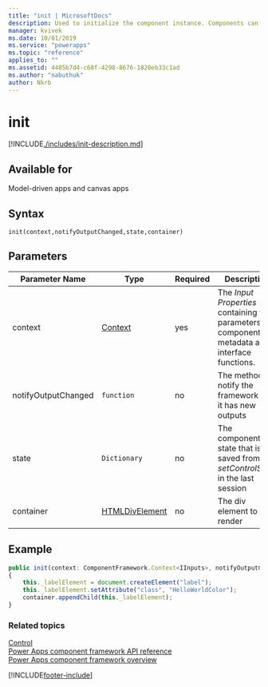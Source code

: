 ```yaml
---
title: "init | MicrosoftDocs"
description: Used to initialize the component instance. Components can kick off remote server calls and other initialization actions.
manager: kvivek
ms.date: 10/01/2019
ms.service: "powerapps"
ms.topic: "reference"
applies_to: ""
ms.assetid: 4485b7d4-c68f-4298-8676-1820eb33c1ad
ms.author: "nabuthuk"
author: Nkrb
---
```

# init

[!INCLUDE[./includes/init-description.md](./includes/init-description.md)]

## Available for 

Model-driven apps and canvas apps

## Syntax

`init(context,notifyOutputChanged,state,container)`

## Parameters

| Parameter Name|Type|Required|Description|
| ------------- |----|--------|-----------|
|context|[Context](../context.md)|yes|The *Input Properties* containing the parameters, component metadata and interface functions.|
|notifyOutputChanged|`function`|no|The method to notify the framework that it has new outputs|
|state|`Dictionary`|no|The component state that is saved from *setControlState* in the last session|
|container|[HTMLDivElement](https://developer.mozilla.org/docs/Web/API/HTMLDivElement)|no|The div element to render|

## Example

```TypeScript
public init(context: ComponentFramework.Context<IInputs>, notifyOutputChanged: () => void, state: ComponentFramework.Dictionary, container:HTMLDivElement)
{
    this._labelElement = document.createElement("label");
    this._labelElement.setAttribute("class", "HelloWorldColor");
    container.appendChild(this._labelElement);
}
```

### Related topics

[Control](../control.md)<br/>
[Power Apps component framework API reference](../../reference/index.md)<br/>
[Power Apps component framework overview](../../overview.md)


[!INCLUDE[footer-include](../../../../includes/footer-banner.md)]